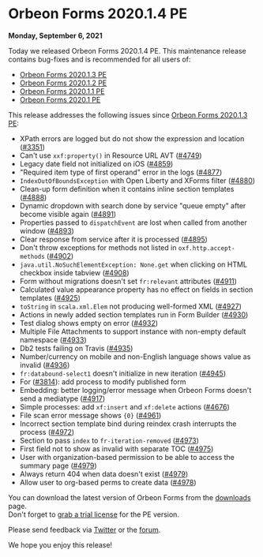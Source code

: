 # Orbeon Forms 2020.1.4 PE

__Monday, September 6, 2021__

Today we released Orbeon Forms 2020.1.4 PE. This maintenance release contains bug-fixes and is recommended for all users of:

- [Orbeon Forms 2020.1.3 PE](orbeon-forms-2020.1.3.md)
- [Orbeon Forms 2020.1.2 PE](orbeon-forms-2020.1.2.md)
- [Orbeon Forms 2020.1.1 PE](orbeon-forms-2020.1.1.md) 
- [Orbeon Forms 2020.1 PE](orbeon-forms-2020.1.md)

This release addresses the following issues since [Orbeon Forms 2020.1.3 PE](orbeon-forms-2020.1.3.md):

- XPath errors are logged but do not show the expression and location ([\#3351](https://github.com/orbeon/orbeon-forms/issues/3351))
- Can't use `xxf:property()` in Resource URL AVT ([\#4749](https://github.com/orbeon/orbeon-forms/issues/4749))
- Legacy date field not initialized on iOS ([\#4859](https://github.com/orbeon/orbeon-forms/issues/4859))
- "Required item type of first operand" error in the logs ([\#4877](https://github.com/orbeon/orbeon-forms/issues/4877))
- `IndexOutOfBoundsException` with Open Liberty and XForms filter ([\#4880](https://github.com/orbeon/orbeon-forms/issues/4880))
- Clean-up form definition when it contains inline section templates ([\#4888](https://github.com/orbeon/orbeon-forms/issues/4888))
- Dynamic dropdown with search done by service "queue empty" after become visible again ([\#4891](https://github.com/orbeon/orbeon-forms/issues/4891))
- Properties passed to `dispatchEvent` are lost when called from another window ([\#4893](https://github.com/orbeon/orbeon-forms/issues/4893))
- Clear response from service after it is processed ([\#4895](https://github.com/orbeon/orbeon-forms/issues/4895))
- Don't throw exceptions for methods not listed in `oxf.http.accept-methods` ([\#4902](https://github.com/orbeon/orbeon-forms/issues/4902))
- `java.util.NoSuchElementException: None.get` when clicking on HTML checkbox inside tabview ([\#4908](https://github.com/orbeon/orbeon-forms/issues/4908))
- Form without migrations doesn't set `fr:relevant` attributes ([\#4911](https://github.com/orbeon/orbeon-forms/issues/4911))
- Calculated value appearance property has no effect on fields in section templates ([\#4925](https://github.com/orbeon/orbeon-forms/issues/4925))
- `toString` in `scala.xml.Elem` not producing well-formed XML ([\#4927](https://github.com/orbeon/orbeon-forms/issues/4927))
- Actions in newly added section templates run in Form Builder ([\#4930](https://github.com/orbeon/orbeon-forms/issues/4930))
- Test dialog shows empty on error ([\#4932](https://github.com/orbeon/orbeon-forms/issues/4932))
- Multiple File Attachments to support instance with non-empty default namespace ([\#4933](https://github.com/orbeon/orbeon-forms/issues/4933))
- Db2 tests failing on Travis ([\#4935](https://github.com/orbeon/orbeon-forms/issues/4935))
- Number/currency on mobile and non-English language shows value as invalid ([\#4936](https://github.com/orbeon/orbeon-forms/issues/4936))
- `fr:databound-select1` doesn't initialize in new iteration ([\#4945](https://github.com/orbeon/orbeon-forms/issues/4945))
- For ([\#3814](https://github.com/orbeon/orbeon-forms/issues/3814)): add process to modify published form
- Embedding: better logging/error message when Orbeon Forms doesn't send a mediatype ([\#4917](https://github.com/orbeon/orbeon-forms/issues/4917))
- Simple processes: add `xf:insert` and `xf:delete` actions ([\#4676](https://github.com/orbeon/orbeon-forms/issues/4676))
- File scan error message shows `{0}` ([\#4961](https://github.com/orbeon/orbeon-forms/issues/4961))
- Incorrect section template bind during reindex crash interrupts the process ([\#4972](https://github.com/orbeon/orbeon-forms/issues/4972))
- Section to pass `index` to `fr-iteration-removed` ([\#4973](https://github.com/orbeon/orbeon-forms/issues/4973))
- First field not to show as invalid with separate TOC ([\#4975](https://github.com/orbeon/orbeon-forms/issues/4975))
- User with organization-based permission to be able to access the summary page ([\#4979](https://github.com/orbeon/orbeon-forms/issues/4979))
- Always return 404 when data doesn't exist ([\#4979](https://github.com/orbeon/orbeon-forms/issues/4979))
- Allow user to org-based perms to create data ([\#4978](https://github.com/orbeon/orbeon-forms/issues/4978))

You can download the latest version of Orbeon Forms from the [downloads](https://www.orbeon.com/download) page.  
Don't forget to [grab a trial license](https://prod.orbeon.com/prod/fr/orbeon/register/new) for the PE version.

Please send feedback via [Twitter](https://twitter.com/orbeon) or the [forum](https://www.orbeon.com/community).

We hope you enjoy this release!
